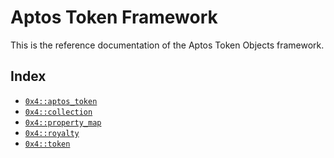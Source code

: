 
<a name="@Aptos_Token_Framework_0"></a>

# Aptos Token Framework


This is the reference documentation of the Aptos Token Objects framework.


<a name="@Index_1"></a>

## Index


-  [`0x4::aptos_token`](aptos_token.md#0x4_aptos_token)
-  [`0x4::collection`](collection.md#0x4_collection)
-  [`0x4::property_map`](property_map.md#0x4_property_map)
-  [`0x4::royalty`](royalty.md#0x4_royalty)
-  [`0x4::token`](token.md#0x4_token)


[move-book]: https://aptos.dev/move/book/SUMMARY
